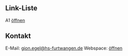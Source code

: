 ## Link-Liste

A1 [öffnen](url)

## Kontakt

E-Mail: [gion.egel@hs-furtwangen.de](mailto:gion.egel@hs-furtwangen.de)
Webspace: [öffnen](sftp.hs-furtwangen.de/~egelgion)
